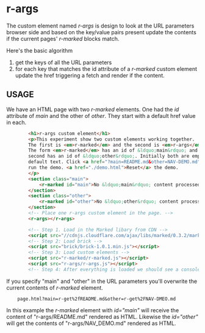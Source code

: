 
# r-args

The custom element named _r-args_ is design to look at the URL parameters browser side and based on the key/value pairs present update the contents if the current pages' _r-marked_ blocks match.

Here's the basic algorithm

1. get the keys of all the URL parameters
2. for each key that matches the id attribute of a _r-marked_ custom element update the href triggering a fetch and render if the content.

## USAGE

We have an HTML page with two _r-marked_ elements. One had the _id_ attribute of *main* and the other of *other*.  They start with a default href value in each.

```HTML
        <h1>r-args custom element</h1>
        <p>This experiment show two custom elements working together.
        The first is <em>r-marked</em> and the second is <em>r-args</em>.
        The form <em>r-marked</em> has an id of &ldquo;main&rdquo; and the 
        second has an id of &ldquo;other&rdquo;. Initially both are empty showing some
        default text. Click <a href="?main=README.md&other=NAV-DEMO.md">Here</a> to
        run the demo. <a href="./demo.html">Reset</a> the demo.
        </p>
        <section class="main">
            <r-marked id="main">No &ldquo;main&rdquo; content processed.</r-marked>
        </section>
        <section class="other">
            <r-marked id="other">No &ldquo;other&rdquo; content processed.</r-marked>
        </section>
        <!-- Place one r-args custom element in the page. -->
        <r-args></r-args>

        <!-- Step 1. Load in the Marked libary from CDN -->
        <script src="//cdnjs.cloudflare.com/ajax/libs/marked/0.3.2/marked.min.js"></script>
        <!-- Step 2: Load brick -->
        <script src="brick/brick-1.0.1.min.js"></script>
        <!-- Step 3: Load custom elements -->
        <script src="r-marked/r-marked.js"></script>
        <script src="r-args/r-args.js"></script>
        <!-- Step 4: After everything is loaded we should see a console message. -->
```

If you specify "main" and "other" in the URL parameters you'll overwrite the current contents of _r-marked_ element.

```
    page.html?main=r-get%2fREADME.md&other=r-get%2FNAV-DMEO.md
```

In this example the _r-marked_ element with *id="main"* will receive the content of "r-args/README.md" rendered as HTML. Likewise the *id="other"* will get the contents of "r-args/NAV_DEMO.md" rendered as HTML.
